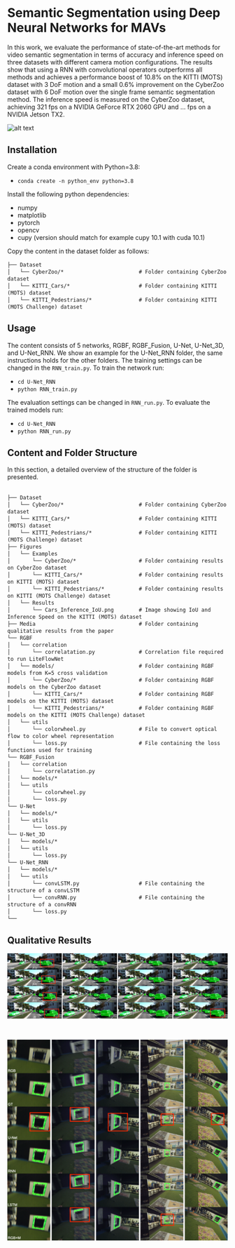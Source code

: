 # Semantic Segmentation using Deep Neural Networks for MAVs


In this work, we evaluate the performance of state-of-the-art methods for video semantic segmentation in terms of accuracy and inference speed on three datasets with different camera motion configurations. The results show that using a RNN with convolutional operators outperforms all methods and achieves a performance boost of 10.8% on the KITTI (MOTS) dataset with 3 DoF motion and a small 0.6% improvement on the CyberZoo dataset with 6 DoF motion over the single  frame semantic segmentation method. The inference speed is measured on the CyberZoo dataset, achieving 321 fps on a NVIDIA GeForce RTX 2060 GPU and ... fps on a NVIDIA Jetson TX2.

![alt text](https://github.com/tommyvtran97/MAV-Segmentation/blob/main/Media/MAVRNN.png)

## Installation
Create a conda environment with Python=3.8:

- `conda create -n python_env python=3.8`

Install the following python dependencies:

* numpy
* matplotlib
* pytorch
* opencv
* cupy (version should match for example cupy 10.1 with cuda 10.1)

Copy the content in the dataset folder as follows:
```
├── Dataset
│   └── CyberZoo/*                        # Folder containing CyberZoo dataset
│   └── KITTI_Cars/*                      # Folder containing KITTI (MOTS) dataset
│   └── KITTI_Pedestrians/*               # Folder containing KITTI (MOTS Challenge) dataset

```

## Usage 
The content consists of 5 networks, RGBF, RGBF_Fusion, U-Net, U-Net_3D, and U-Net_RNN. We show an example for the U-Net_RNN folder, the same instructions holds for the other folders. The training settings can be changed in the `RNN_train.py`. To train the network run:

- `cd U-Net_RNN`
- `python RNN_train.py`

The evaluation settings can be changed in `RNN_run.py`. To evaluate the trained models run:
- `cd U-Net_RNN`
- `python RNN_run.py`

## Content and Folder Structure
In this section, a detailed overview of the structure of the folder is presented.
```

├── Dataset
│   └── CyberZoo/*                        # Folder containing CyberZoo dataset
│   └── KITTI_Cars/*                      # Folder containing KITTI (MOTS) dataset
│   └── KITTI_Pedestrians/*               # Folder containing KITTI (MOTS Challenge) dataset
├── Figures
│   └── Examples
│       └── CyberZoo/*                    # Folder containing results on CyberZoo dataset
│       └── KITTI_Cars/*                  # Folder containing results on KITTI (MOTS) dataset
│       └── KITTI_Pedestrians/*           # Folder containing results on KITTI (MOTS Challenge) dataset
│   └── Results
│       └── Cars_Inference_IoU.png        # Image showing IoU and Inference Speed on the KITTI (MOTS) dataset
├── Media                                 # Folder containing qualitative results from the paper
└── RGBF
│   └── correlation
│       └── correlatation.py              # Correlation file required to run LiteFlowNet
│   └── models/                           # Folder containing RGBF models from K=5 cross validation
│       └── CyberZoo/*                    # Folder containing RGBF models on the CyberZoo dataset
│       └── KITTI_Cars/*                  # Folder containing RGBF models on the KITTI (MOTS) dataset
│       └── KITTI_Pedestrians/*           # Folder containing RGBF models on the KITTI (MOTS Challenge) dataset
│   └── utils  
│       └── colorwheel.py                 # File to convert optical flow to color wheel representation
│       └── loss.py                       # File containing the loss functions used for training
└── RGBF_Fusion
│   └── correlation
│       └── correlatation.py                    
│   └── models/*
│   └── utils
│       └── colorwheel.py                      
│       └── loss.py  
└── U-Net
│   └── models/*
│   └── utils
│       └── loss.py  
└── U-Net_3D
│   └── models/*
│   └── utils
│       └── loss.py
└── U-Net_RNN
│   └── models/*
│   └── utils
│       └── convLSTM.py                   # File containing the structure of a convLSTM
│       └── convRNN.py                    # File containing the structure of a convRNN
│       └── loss.py
└── 

```

## Qualitative Results

![alt text](https://github.com/tommyvtran97/MAV-Segmentation/blob/main/Media/Cars_General_Marked_Red.png) 

&nbsp;
&nbsp;
&nbsp;

![alt text](https://github.com/tommyvtran97/MAV-Segmentation/blob/main/Media/CyberZoo_Normal_1_Marked_Red.png)


